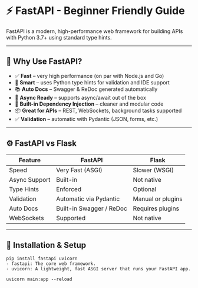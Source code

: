 # ⚡ FastAPI - Beginner Friendly Guide

FastAPI is a modern, high-performance web framework for building APIs with Python 3.7+ using standard type hints.

---

## 🚀 Why Use FastAPI?

- ✅ **Fast** – very high performance (on par with Node.js and Go)
- 🧠 **Smart** – uses Python type hints for validation and IDE support
- 📚 **Auto Docs** – Swagger & ReDoc generated automatically
- 🔁 **Async Ready** – supports async/await out of the box
- 🧩 **Built-in Dependency Injection** – cleaner and modular code
- 📦 **Great for APIs** – REST, WebSockets, background tasks supported
- ✅ **Validation** – automatic with Pydantic (JSON, forms, etc.)

---

## ⚙️ FastAPI vs Flask

| Feature              | FastAPI                    | Flask                       |
|----------------------|----------------------------|-----------------------------|
| Speed                | Very Fast (ASGI)           | Slower (WSGI)               |
| Async Support        | Built-in                   | Not native                  |
| Type Hints           | Enforced                   | Optional                    |
| Validation           | Automatic via Pydantic     | Manual or plugins           |
| Auto Docs            | Built-in Swagger / ReDoc   | Requires plugins            |
| WebSockets           | Supported                  | Not native                  |

---

## 🧰 Installation & Setup


```
pip install fastapi uvicorn
- fastapi: The core web framework.
- uvicorn: A lightweight, fast ASGI server that runs your FastAPI app. 
```
```
uvicorn main:app --reload
```
